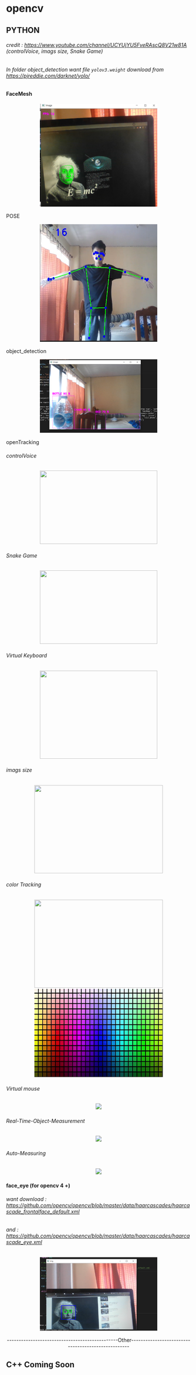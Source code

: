 # opencv
## PYTHON
###### credit : https://www.youtube.com/channel/UCYUjYU5FveRAscQ8V21w81A (controlVoice, imags size, Snake Game)
###### In folder object_detection want file `yolov3.weight` download from https://pjreddie.com/darknet/yolo/
#### FaceMesh
<p align="center">
<img src="img/Face%20M.png" width="320" height="280">
</p>
POSE
<p align="center">
<img src="img/POSE.PNG" width="320" height="320">
</p>
object_detection
<p align="center">
<img src="img/object.png" width="320" height="200">
</p>
openTracking

###### controlVoice
<p align="center">
<img src="img/Voice.gif" width="320" height="200">
</p>

###### Snake Game
<p align="center">
<img src="snakegame/g.gif" width="320" height="200">
</p>

###### Virtual Keyboard
<p align="center">
<img src="keyboard/key.gif" width="320" height="240">
</p>

###### imags size
<p align="center">
<img src="imags size/test.gif" width="350" height="240">
</p>

###### color Tracking
<p align="center">
<img src="color Tracking/ca.gif" width="350" height="240"><img src="color Tracking/ca1.gif" width="350" height="240">
</p>

###### Virtual mouse
<p align="center">
<img src="vmouse/mouse.gif" >
</p>

###### Real-Time-Object-Measurement
<p align="center">
<img src="Real-Time-Object-Measurement/ob.gif" >
</p>

###### Auto-Measuring
<p align="center">
<img src="Auto-Measuring/auto.gif" >
</p>

#### face_eye (for opencv 4 +)
###### want download : https://github.com/opencv/opencv/blob/master/data/haarcascades/haarcascade_frontalface_default.xml
######       and     : https://github.com/opencv/opencv/blob/master/data/haarcascades/haarcascade_eye.xml
<p align="center">
<img src="img/face_eye.png" width="320" height="200">
</p>

<div align="center">-----------------------------------------------Other---------------------------------------------------</div>

## C++ Coming Soon
